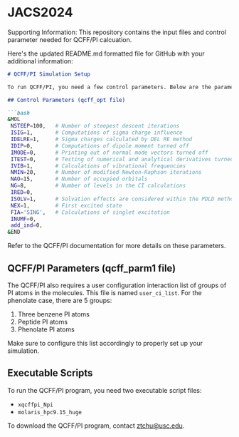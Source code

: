 # JACS2024
Supporting Information: This repository contains the input files and control parameter needed for QCFF/PI calcuation.

Here's the updated README.md formatted file for GitHub with your additional information:

```markdown
# QCFF/PI Simulation Setup

To run QCFF/PI, you need a few control parameters. Below are the parameters for one of the studied systems, the 'phenolate' ion in RLuc8.

## Control Parameters (qcff_opt file)

```bash
&MOL
 NSTEEP=100,   # Number of steepest descent iterations
 ISIG=1,       # Computations of sigma charge influence
 IDELRE=1,     # Sigma charges calculated by DEL RE method
 IDIP=0,       # Computations of dipole moment turned off
 IMODE=0,      # Printing out of normal mode vectors turned off
 ITEST=0,      # Testing of numerical and analytical derivatives turned off
 IVIB=1,       # Calculations of vibrational frequencies
 NMIN=20,      # Number of modified Newton-Raphson iterations
 NAO=15,       # Number of occupied orbitals
 NG=8,         # Number of levels in the CI calculations
 IRED=0,       
 ISOLV=1,      # Solvation effects are considered within the PDLD method
 NEX=1,        # First excited state
 FIA='SING',   # Calculations of singlet excitation
 INUMF=0,      
 add_ind=0,    
&END
```

Refer to the QCFF/PI documentation for more details on these parameters.

## QCFF/PI Parameters (qcff_parm1 file)

The QCFF/PI also requires a user configuration interaction list of groups of PI atoms in the molecules. This file is named `user_ci_list`. For the phenolate case, there are 5 groups:
1. Three benzene PI atoms
2. Peptide PI atoms
3. Phenolate PI atoms

Make sure to configure this list accordingly to properly set up your simulation.

## Executable Scripts

To run the QCFF/PI program, you need two executable script files:
- `xqcffpi_Npi`
- `molaris_hpc9.15_huge`

To download the QCFF/PI program, contact ztchu@usc.edu.
